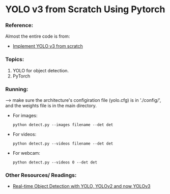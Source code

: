 # YOLO v3 from Scratch Using Pytorch

### Reference:
  Almost the entire code is from:
  - [Implement YOLO v3 from scratch](https://blog.paperspace.com/how-to-implement-a-yolo-object-detector-in-pytorch/)
  
### Topics:
  1. YOLO for object detection.
  2. PyTorch

### Running:
  --> make sure the architecture's configiration file (yolo.cfg) is in './config/', and the weights file is in the main directory.
  
  - For images:
    ```
    python detect.py --images filename --det det
    ```
  - For videos:
    ```
    python detect.py --videos filename --det det
    ```
  - For webcam:
    ```
    python detect.py --videos 0 --det det
    ```
  
### Other Resources/ Readings:
- [Real-time Object Detection with YOLO, YOLOv2 and now YOLOv3](https://medium.com/@jonathan_hui/real-time-object-detection-with-yolo-yolov2-28b1b93e2088)
